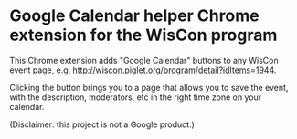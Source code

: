 # Google Calendar helper Chrome extension for the WisCon program

This Chrome extension adds "Google Calendar" buttons to any WisCon
event page, e.g. http://wiscon.piglet.org/program/detail?idItems=1944.

Clicking the button brings you to a page that allows you to save the
event, with the description, moderators, etc in the right time zone on
your calendar.


(Disclaimer: this project is not a Google product.)
